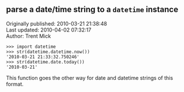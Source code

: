 ## parse a date/time string to a `datetime` instance  
Originally published: 2010-03-21 21:38:48  
Last updated: 2010-04-02 07:32:17  
Author: Trent Mick  
  
    >>> import datetime
    >>> str(datetime.datetime.now())
    '2010-03-21 21:33:32.750246'
    >>> str(datetime.date.today())
    '2010-03-21'

This function goes the other way for date and datetime strings of this format.